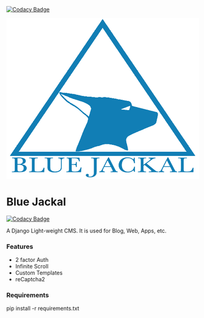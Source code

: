 [![Codacy Badge](https://api.codacy.com/project/badge/Grade/548993a9b0954214a73e075256acba47)](https://www.codacy.com/app/marirs/bluejackal?utm_source=github.com&amp;utm_medium=referral&amp;utm_content=marirs/bluejackal&amp;utm_campaign=Badge_Grade)

![](https://github.com/marirs/bluejackal/raw/master/blog/static/assets/default_template/images/bluejackal.png)

# Blue Jackal

[![Codacy Badge](https://api.codacy.com/project/badge/Grade/548993a9b0954214a73e075256acba47)](https://www.codacy.com/app/marirs/bluejackal?utm_source=github.com&utm_medium=referral&utm_content=marirs/bluejackal&utm_campaign=badger)

A Django Light-weight CMS. It is used for Blog, Web, Apps, etc. 

### Features
- 2 factor Auth
- Infinite Scroll
- Custom Templates
- reCaptcha2

### Requirements

pip install -r requirements.txt


